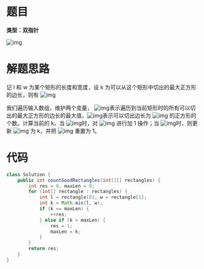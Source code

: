 # 题目

**类型：双指针**

![img](https://cdn.nlark.com/yuque/0/2022/png/2941598/1643906939286-0e7abf55-cd2c-41c8-acf5-d39822f8d50a.png)



# 解题思路

记 l 和 w 为某个矩形的长度和宽度，设 k 为可以从这个矩形中切出的最大正方形的边长，则有 ![img](https://cdn.nlark.com/yuque/__latex/aae8313e00aeaf8fdc94dad0da4f09d6.svg)

我们遍历输入数组，维护两个变量， ![img](https://cdn.nlark.com/yuque/__latex/be886fc92ff003a0edcce9d55d596431.svg)表示遍历到当前矩形时的所有可以切出的最大正方形的边长的最大值，![img](https://cdn.nlark.com/yuque/__latex/8c46e38f65bbc649f633362b278f8534.svg)表示可以切出边长为 ![img](https://cdn.nlark.com/yuque/__latex/be886fc92ff003a0edcce9d55d596431.svg) 的正方形的个数。计算当前的 k，当 ![img](https://cdn.nlark.com/yuque/__latex/c7d5bc157899203a546490b98fbf74c7.svg)时，对 ![img](https://cdn.nlark.com/yuque/__latex/8c46e38f65bbc649f633362b278f8534.svg) 进行加 1 操作；当 ![img](https://cdn.nlark.com/yuque/__latex/3d6edcf84b6b0b3a55ca43627a35f04f.svg)时，则更新 ![img](https://cdn.nlark.com/yuque/__latex/be886fc92ff003a0edcce9d55d596431.svg) 为 k，并把 ![img](https://cdn.nlark.com/yuque/__latex/8c46e38f65bbc649f633362b278f8534.svg) 重置为 1。

# 代码

```java
class Solution {
    public int countGoodRectangles(int[][] rectangles) {
        int res = 0, maxLen = 0;
        for (int[] rectangle : rectangles) {
            int l = rectangle[0], w = rectangle[1];
            int k = Math.min(l, w);
            if (k == maxLen) {
                ++res;
            } else if (k > maxLen) {
                res = 1;
                maxLen = k;
            }
        }
        return res;
    }
} 
```